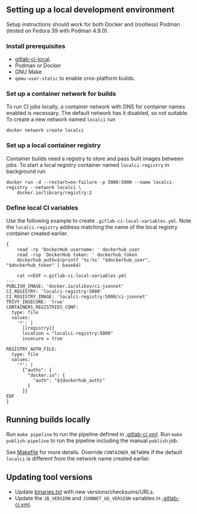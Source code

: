 ## Setting up a local development environment

Setup instructions should work for both Docker and (rootless)
Podman (tested on Fedora 39 with Podman 4.9.0).

### Install prerequisites

- [gitlab-ci-local](https://github.com/firecow/gitlab-ci-local).
- Podman or Docker
- GNU Make
- `qemu-user-static` to enable cros-platform builds.

### Set up a container network for builds

To run CI jobs locally, a container network with DNS for container names enabled
is necessary. The default network has it disabled, so not suitable.
To create a new network named `localci` run

```shell
docker network create localci
```

### Set up a local container registry

Container builds need a registry to store and pass built images between jobs.
To start a local registry container named `localci-registry` in background run

```
docker run -d --restart=on-failure -p 5000:5000 --name localci-registry --network localci \
    docker.io/library/registry:2
```

### Define local CI variables

Use the following example to create `.gitlab-ci-local-variables.yml`. Note
the `localci-registry` address matching the name of the local registry container
created earlier.

```shell
{
    read -rp 'DockerHub username: ' dockerhub_user
    read -rsp 'DockerHub token: ' dockerhub_token
    dockerhub_auth=$(printf '%s:%s' "$dockerhub_user", "$dockerhub_token" | base64)

    cat <<EOF >.gitlab-ci-local-variables.yml
---
PUBLISH_IMAGE: 'docker.io/alikov/ci-jsonnet'
CI_REGISTRY: 'localci-registry:5000'
CI_REGISTRY_IMAGE: 'localci-registry:5000/ci-jsonnet'
TRIVY_INSECURE: 'true'
CONTAINERS_REGISTRIES_CONF:
  type: file
  values:
    '*': |
      [[registry]]
      location = "localci-registry:5000"
      insecure = true

REGISTRY_AUTH_FILE:
  type: file
  values:
    '*': |
      {"auths": {
        "docker.io": {
          "auth": "${dockerhub_auth}"
        }
      }}
EOF
}
```

## Running builds locally

Run `make pipeline` to run the pipeline defined in [.gitlab-ci.yml](.gitlab-ci.yml).
Run `make publish-pipeline` to run the pipeline including the manual `publish` job.

See [Makefile](Makefile) for more details. Override `CONTAINER_NETWORK` if the
default `localci` is different from the network name created earlier.

## Updating tool versions

- Update [binaries.txt](binaries.txt) with new versions/checksums/URLs.
- Update the `JB_VERSION` and `JSONNET_GO_VERSION` variables in
  [.gitlab-ci.yml](.gitlab-ci.yml).
